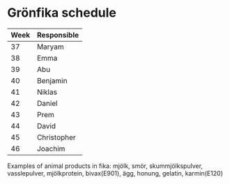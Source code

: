 # Grönfika schedule

| Week   | Responsible   |
| ------ | ------------- |
| 37     | Maryam        |
| 38     | Emma          |
| 39     | Abu           |
| 40     | Benjamin      |
| 41     | Niklas        |
| 42     | Daniel        |
| 43     | Prem          |
| 44     | David         |
| 45     | Christopher   |
| 46     | Joachim       |

Examples of animal products in fika:
mjölk, smör, skummjölkspulver, vasslepulver, mjölkprotein, bivax(E901), ägg, honung, gelatin, karmin(E120)
